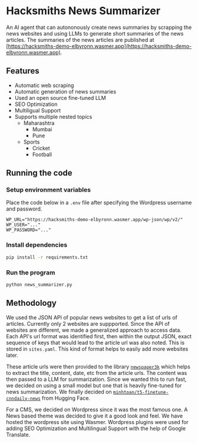 # Hacksmiths News Summarizer

An AI agent that can autononously create news summaries by scrapping the news websites and using LLMs to generate short summaries of the news articles. The summaries of the news articles are published at [https://hacksmiths-demo-elbyronn.wasmer.app](https://hacksmiths-demo-elbyronn.wasmer.app).

## Features

- Automatic web scraping
- Automatic generation of news summaries
- Used an open source fine-tuned LLM
- SEO Optimization
- Multiligual Support
- Supports multiple nested topics
    - Maharashtra
        - Mumbai
        - Pune
    - Sports
        - Cricket
        - Football

## Running the code

### Setup environment variables

Place the code below in a `.env` file after specifying the Wordpress username and password.
```env
WP_URL="https://hacksmiths-demo-elbyronn.wasmer.app/wp-json/wp/v2/"
WP_USER="..."
WP_PASSWORD="..."
```

### Install dependencies
```sh
pip install -r requirements.txt
```

### Run the program
```sh
python news_summarizer.py
```

## Methodology

We used the JSON API of popular news websites to get a list of urls of articles. Currently only 2 websites are suppported. Since the API of websites are different, we made a generalized approach to access data. Each API's url format was identified first, then within the output JSON, exact sequence of keys that would lead to the article url was also noted. This is stored in `sites.yaml`. This kind of format helps to easily add more websites later.

These article urls were then provided to the library [`newspaper3k`](https://newspaper.readthedocs.io/en/latest) which helps to extract the title, content, date, etc from the article urls. The content was then passed to a LLM for summarization. Since we wanted this to run fast, we decided on using a small model but one that is heavily fine-tuned for news summarization. We finally decided on [`minhtoan/t5-finetune-cnndaily-news`](https://huggingface.co/minhtoan/t5-finetune-cnndaily-news) from Hugging Face.

For a CMS, we decided on Wordpress since it was the most famous one. A News based theme was decided to give it a good look and feel. We have hosted the wordpress site using Wasmer. Wordpress plugins were used for adding SEO Optimization and Multilingual Support with the help of Google Translate.
